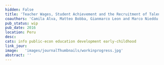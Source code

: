 ```yaml
---
hidden: False
title: 'Teacher Wages, Student Achievement and the Recruitment of Talent in Peru'
coauthors: 'Camila Alva, Matteo Bobba, Gianmarco Leon and Marco Nieddu'
pub_status: wip
pub_date: 2016
location: Peru
desc:
cats: info public-econ education development early-childhood
link_jour:
image:   'images/journalThumbnails/workinprogress.jpg'
abstract: ''
---
```

